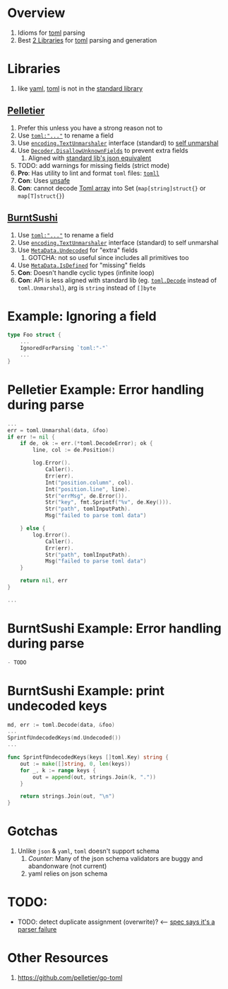 # Overview
1. Idioms for [toml](https://toml.io/en/) parsing
1. Best [2 Libraries](https://github.com/avelino/awesome-go#markup-languages) for [toml](https://toml.io/en/) parsing and generation


# Libraries
1. like [yaml](https://yaml.org/), [toml](https://toml.io/en/) is not in the [standard library](https://pkg.go.dev/std)


## [Pelletier](https://github.com/pelletier/go-toml)
1. Prefer this unless you have a strong reason not to
1. Use [`toml:"..."`](https://github.com/pelletier/go-toml#struct-tags-have-been-merged) to rename a field
1. Use [`encoding.TextUnmarshaler`](https://pkg.go.dev/encoding#TextUnmarshaler) interface (standard) to [self unmarshal](https://github.com/pelletier/go-toml/blob/v2/unmarshaler.go#L70)
1. Use [`Decoder.DisallowUnknownFields`](https://pkg.go.dev/github.com/pelletier/go-toml/v2#Decoder.DisallowUnknownFields) to prevent extra fields
    1. Aligned with [standard lib's json equivalent](https://pkg.go.dev/encoding/json#Decoder.DisallowUnknownFields)
1. TODO: add warnings for missing fields (strict mode)
1. **Pro**: Has utility to lint and format `toml` files: [`tomll`](https://github.com/pelletier/go-toml#tools)
1. **Con**: Uses [unsafe](https://github.com/pelletier/go-toml/blob/v2/internal/danger/danger.go#L12)
1. **Con**: cannot decode [Toml array](https://toml.io/en/v1.0.0#array) into Set (`map[string]struct{}` or `map[T]struct{}`)


## [BurntSushi](https://github.com/BurntSushi/toml)
1. Use [`toml:"..."`](https://github.com/BurntSushi/toml#examples) to rename a field
1. Use [`encoding.TextUnmarshaler`](https://pkg.go.dev/encoding#TextUnmarshaler) interface (standard) to self unmarshal
1. Use [`MetaData.Undecoded`](https://github.com/BurntSushi/toml/blob/master/meta.go#L82) for "extra" fields
    1. GOTCHA: not so useful since includes all primitives too
1. Use [`MetaData.IsDefined`](https://github.com/BurntSushi/toml/blob/master/meta.go#L28) for "missing" fields
1. **Con**: Doesn't handle cyclic types (infinite loop)
1. **Con**: API is less aligned with standard lib (eg. [`toml.Decode`](TODO) instead of `toml.Unmarshal`), arg is `string` instead of `[]byte`



# Example: Ignoring a field
```go
type Foo struct {
    ...
    IgnoredForParsing `toml:"-"`
    ...
}
```


# Pelletier Example: Error handling during parse
```go
...
err = toml.Unmarshal(data, &foo)
if err != nil {
    if de, ok := err.(*toml.DecodeError); ok {
        line, col := de.Position()

        log.Error().
            Caller().
            Err(err).
            Int("position.column", col).
            Int("position.line", line).
            Str("errMsg", de.Error()).
            Str("key", fmt.Sprintf("%v", de.Key())).
            Str("path", tomlInputPath).
            Msg("failed to parse toml data")

    } else {
        log.Error().
            Caller().
            Err(err).
            Str("path", tomlInputPath).
            Msg("failed to parse toml data")
    }

    return nil, err
}

...
```

# BurntSushi Example: Error handling during parse
```go
- TODO
```

# BurntSushi Example: print undecoded keys
```go
md, err := toml.Decode(data, &foo)
...
SprintfUndecodedKeys(md.Undecoded())
...

func SprintfUndecodedKeys(keys []toml.Key) string {
	out := make([]string, 0, len(keys))
	for _, k := range keys {
		out = append(out, strings.Join(k, "."))
	}

	return strings.Join(out, "\n")
}
```


# Gotchas
1. Unlike `json` & `yaml`, `toml` doesn't support schema
    1. *Counter*: Many of the json schema validators are buggy and abandonware (not current)
    1. yaml relies on json schema


# TODO:
- TODO: detect duplicate assignment (overwrite)?  <-- [spec says it's a parser failure](TODO)

# Other Resources
1. https://github.com/pelletier/go-toml
